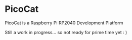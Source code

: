 # PicoCat
PicoCat is a Raspberry Pi RP2040 Development Platform

Still a work in progress... so not ready for prime time yet : )
